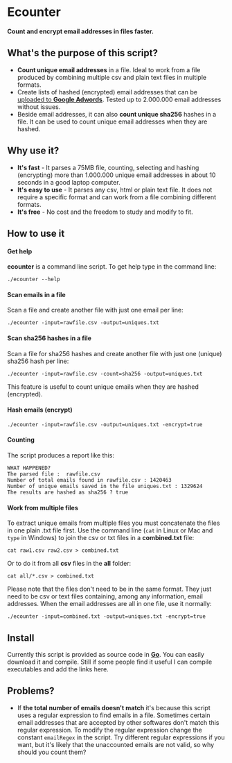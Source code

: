 # Ecounter

**Count and encrypt email addresses in files faster.**

## What's the purpose of this script?

* **Count unique email addresses** in a file. Ideal to work from a file produced by combining multiple csv and plain text files in multiple formats.
* Create lists of hashed (encrypted) email addresses that can be [uploaded to **Google Adwords**](https://support.google.com/adwords/answer/6276125?hl=en). Tested up to 2.000.000 email addresses without issues.
* Beside email addresses, it can also **count unique sha256** hashes in a file. It can be used to count unique email addresses when they are hashed.

## Why use it?

* **It's fast** - It parses a 75MB file, counting, selecting and hashing (encrypting) more than 1.000.000 unique email addresses in about 10 seconds in a good laptop computer.
* **It's easy to use** - It parses any csv, html or plain text file. It does not require a specific format and can work from a file combining different formats.
* **It's free** -  No cost and the freedom to study and modify to fit.

## How to use it

#### Get help

**ecounter** is a command line script. To get help type in the command line:

```
./ecounter --help
```

#### Scan emails in a file

Scan a file and create another file with just one email per line:

```
./ecounter -input=rawfile.csv -output=uniques.txt
```

#### Scan sha256 hashes in a file

Scan a file for sha256 hashes and create another file with just one (unique) sha256 hash per line:

```
./ecounter -input=rawfile.csv -count=sha256 -output=uniques.txt
```

This feature is useful to count unique emails when they are hashed (encrypted).

#### Hash emails (encrypt)

```
./ecounter -input=rawfile.csv -output=uniques.txt -encrypt=true
```

#### Counting

The script produces a report like this:

```
WHAT HAPPENED?
The parsed file :  rawfile.csv
Number of total emails found in rawfile.csv : 1420463
Number of unique emails saved in the file uniques.txt : 1329624
The results are hashed as sha256 ? true
```

#### Work from multiple files 

To extract unique emails from multiple files you must concatenate the files in one plain .txt file first. Use the command line (`cat` in Linux or Mac and `type` in Windows) to join the csv or txt files in a **combined.txt** file:

```
cat raw1.csv raw2.csv > combined.txt 
```

Or to do it from all **csv** files in the **all** folder:

```
cat all/*.csv > combined.txt
```

Please note that the files don't need to be in the same format. They just need to be csv or text files containing, among any information, email addresses. When the email addresses are all in one file, use it normally:

```
./ecounter -input=combined.txt -output=uniques.txt -encrypt=true
```

## Install

Currently this script is provided as source code in **[Go](https://golang.org/dl/)**. You can easily download it and compile. Still if some people find it useful I can compile executables and add the links here.

## Problems?

* If **the total number of emails doesn't match** it's because this script uses a regular expression to find emails in a file. Sometimes certain email addresses that are accepted by other softwares don't match this regular expression. To modify the regular expression change the constant `emailRegex` in the script. Try different regular expressions if you want, but it's likely that the unaccounted emails are not valid, so why should you count them?

